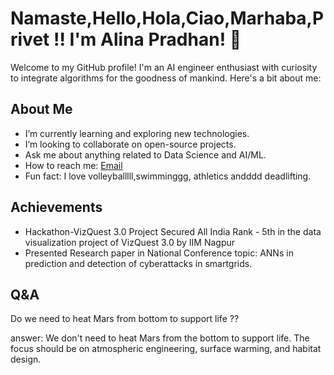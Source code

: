 # Namaste,Hello,Hola,Ciao,Marhaba,Privet !! I'm Alina Pradhan! 👋

Welcome to my GitHub profile! I'm an AI engineer enthusiast with curiosity to integrate algorithms for the goodness of mankind. Here's a bit about me:

##  About Me

-  I’m currently learning and exploring new technologies.
-  I’m looking to collaborate on open-source projects.
-  Ask me about anything related to Data Science and AI/ML.
-  How to reach me: [Email](mailto:alinapradhan15021707@gmail.com)
-  Fun fact: I love volleyballlll,swimminggg, athletics andddd deadlifting.


##  Achievements

- Hackathon-VizQuest 3.0 Project
Secured All India Rank - 5th in the data
visualization project of VizQuest 3.0 by IIM Nagpur
- Presented Research paper in National Conference
  topic: ANNs in prediction and detection of cyberattacks in smartgrids.


##  Q&A

Do we need to heat Mars from bottom to support life ?? 

answer:
We don't need to heat Mars from the bottom to support life. The focus should be on atmospheric engineering, surface warming, and habitat design.
